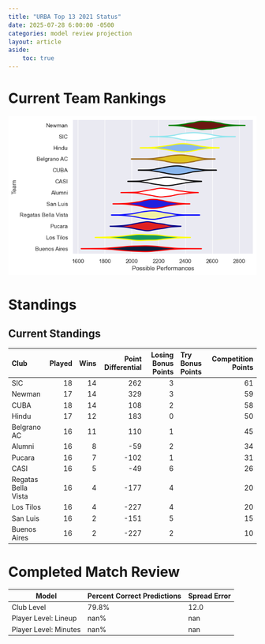 ```yaml
---  
title: "URBA Top 13 2021 Status"  
date: 2025-07-28 6:00:00 -0500  
categories: model review projection  
layout: article  
aside:  
    toc: true  
---
```

# Current Team Rankings


![Club Rankings](plots/rankings_URBA_Top_13_2021.png)
# Standings

## Current Standings


| Club                |   Played |   Wins |   Point Differential |   Losing Bonus Points | Try Bonus Points   |   Competition Points |
|:--------------------|---------:|-------:|---------------------:|----------------------:|:-------------------|---------------------:|
| SIC                 |       18 |     14 |                  262 |                     3 |                    |                   61 |
| Newman              |       17 |     14 |                  329 |                     3 |                    |                   59 |
| CUBA                |       18 |     14 |                  108 |                     2 |                    |                   58 |
| Hindu               |       17 |     12 |                  183 |                     0 |                    |                   50 |
| Belgrano AC         |       16 |     11 |                  110 |                     1 |                    |                   45 |
| Alumni              |       16 |      8 |                  -59 |                     2 |                    |                   34 |
| Pucara              |       16 |      7 |                 -102 |                     1 |                    |                   31 |
| CASI                |       16 |      5 |                  -49 |                     6 |                    |                   26 |
| Regatas Bella Vista |       16 |      4 |                 -177 |                     4 |                    |                   20 |
| Los Tilos           |       16 |      4 |                 -227 |                     4 |                    |                   20 |
| San Luis            |       16 |      2 |                 -151 |                     5 |                    |                   15 |
| Buenos Aires        |       16 |      2 |                 -227 |                     2 |                    |                   10 |



# Completed Match Review


| Model | Percent Correct Predictions | Spread Error |
| ------ | ------ | ------ |
| Club Level | 79.8% | 12.0 |
| Player Level: Lineup | nan% | nan |
| Player Level: Minutes | nan% | nan |

